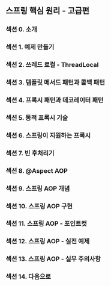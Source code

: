 ## 스프링 핵심 원리 - 고급편

### 섹션 0. 소개

### 섹션 1. 예제 만들기

### 섹션 2. 쓰레드 로컬 - ThreadLocal

### 섹션 3. 템플릿 메서드 패턴과 콜백 패턴

### 섹션 4. 프록시 패턴과 데코레이터 패턴

### 섹션 5. 동적 프록시 기술

### 섹션 6. 스프링이 지원하는 프록시

### 섹션 7. 빈 후처리기

### 섹션 8. @Aspect AOP

### 섹션 9. 스프링 AOP 개념

### 섹션 10. 스프링 AOP 구현

### 섹션 11. 스프링 AOP - 포인트컷

### 섹션 12. 스프링 AOP - 실전 예제

### 섹션 13. 스프링 AOP - 실무 주의사항

### 섹션 14. 다음으로
